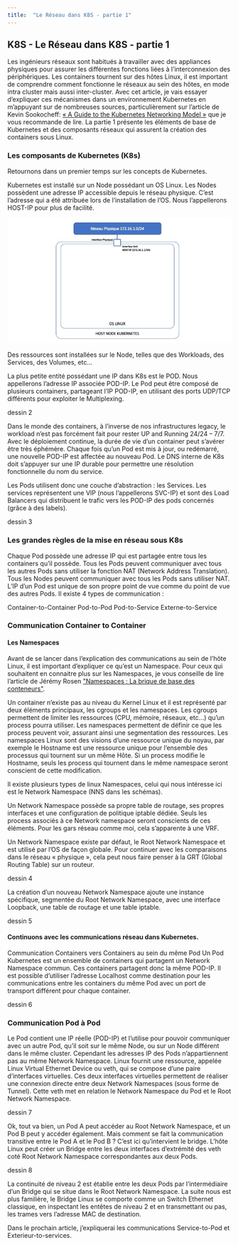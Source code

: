 ```yaml
---
title:  "Le Réseau dans K8S - partie 1"
---
```


## K8S - Le Réseau dans K8S - partie 1

Les ingénieurs réseaux sont habitués à travailler avec des appliances physiques pour assurer les différentes fonctions liées à l’interconnexion des périphériques.
Les containers tournent sur des hôtes Linux, il est important de comprendre comment fonctionne le réseaux au sein des hôtes, en mode intra cluster mais aussi inter-cluster.
Avec cet article, je vais essayer d’expliquer ces mécanismes dans un environnement Kubernetes en m’appuyant sur de nombreuses sources, particulièrement sur l’article de Kevin Sookocheff: [« A Guide to the Kubernetes Networking Model »](https://sookocheff.com/post/kubernetes/understanding-kubernetes-networking-model/) que je vous recommande de lire.
La partie 1 présente les éléments de base de Kubernetes et des composants réseaux qui assurent la création des containers sous Linux.

### Les composants de Kubernetes (K8s)
Retournons dans un premier temps sur les concepts de Kubernetes.

Kubernetes est installé sur un Node possédant un OS Linux.
Les Nodes possèdent une adresse IP accessible depuis le réseau physique. C’est l’adresse qui a été attribuée lors de l’installation de l’OS. Nous l’appellerons HOST-IP pour plus de facilité.

![Interface Physique HOST IP](assets/img/Diapositive1.jpeg)

Des ressources sont installées sur le Node, telles que des Workloads, des Services, des Volumes, etc…

La plus petite entité possédant une IP dans K8s est le POD. Nous appellerons l’adresse IP associée POD-IP.
Le Pod peut être composé de plusieurs containers, partageant l’IP POD-IP, en utilisant des ports UDP/TCP différents pour exploiter le Multiplexing.

dessin 2

Dans le monde des containers, à l’inverse de nos infrastructures legacy, le workload n’est pas forcément fait pour rester UP and Running 24/24 – 7/7.
Avec le déploiement continue, la durée de vie d’un container peut s’avérer être très éphémère.
Chaque fois qu’un Pod est mis à jour, ou redémarré, une nouvelle POD-IP est affectée au nouveau Pod.
Le DNS interne de K8s doit s’appuyer sur une IP durable pour permettre une résolution fonctionnelle du nom du service.

Les Pods utilisent donc une couche d’abstraction : les Services.
Les services représentent une VIP (nous l’appellerons SVC-IP) et sont des Load Balancers qui distribuent le trafic vers les POD-IP des pods concernés (grâce à des labels).

dessin 3

### Les grandes règles de la mise en réseau sous K8s
Chaque Pod possède une adresse IP qui est partagée entre tous les containers qu’il possède.
Tous les Pods peuvent communiquer avec tous les autres Pods sans utiliser la fonction NAT (Network Address Translation).
Tous les Nodes peuvent communiquer avec tous les Pods sans utiliser NAT.
L’IP d’un Pod est unique de son propre point de vue comme du point de vue des autres Pods.
Il existe 4 types de communication :

Container-to-Container
Pod-to-Pod
Pod-to-Service
Externe-to-Service

### Communication Container to Container

#### Les Namespaces
Avant de se lancer dans l’explication des communications au sein de l’hôte Linux, il est important d’expliquer ce qu’est un Namespace.
Pour ceux qui souhaitent en connaitre plus sur les Namespaces, je vous conseille de lire l’article de Jérémy Rosen ["Namespaces : La brique de base des conteneurs"](https://linuxembedded.fr/2020/11/namespaces-la-brique-de-base-des-conteneurs).

Un container n’existe pas au niveau du Kernel Linux et il est représenté par deux éléments principaux, les cgroups et les namespaces.
Les cgroups permettent de limiter les ressources (CPU, mémoire, réseaux, etc…) qu’un process pourra utiliser. Les namespaces permettent de définir ce que les process peuvent voir, assurant ainsi une segmentation des ressources.
Les namespaces Linux sont des visions d’une ressource unique du noyau, par exemple le Hostname est une ressource unique pour l’ensemble des processus qui tournent sur un même Hôte. Si un process modifie le Hostname, seuls les process qui tournent dans le même namespace seront conscient de cette modification.

Il existe plusieurs types de linux Namespaces, celui qui nous intéresse ici est le Network Namespace (NNS dans les schémas).

Un Network Namespace possède sa propre table de routage, ses propres interfaces et une configuration de politique iptable dédiée. Seuls les process associés à ce Network namespace seront conscients de ces éléments.
Pour les gars réseau comme moi, cela s’apparente à une VRF.


Un Network Namespace existe par défaut, le Root Network Namespace et est utilisé par l’OS de façon globale.
Pour continuer avec les comparaisons dans le réseau « physique », cela peut nous faire penser à la GRT (Global Routing Table) sur un routeur.

dessin 4

La création d’un nouveau Network Namespace ajoute une instance spécifique, segmentée du Root Network Namespace, avec une interface Loopback, une table de routage et une table iptable.

dessin 5

#### Continuons avec les communications réseau dans Kubernetes.

Communication Containers vers Containers au sein du même Pod
Un Pod Kubernetes est un ensemble de containers qui partagent un Network Namespace commun.
Ces containers partagent donc la même POD-IP.
Il est possible d’utiliser l’adresse Localhost comme destination pour les communications entre les containers du même Pod avec un port de transport différent pour chaque container.

dessin 6

### Communication Pod à Pod
Le Pod contient une IP réelle (POD-IP) et l’utilise pour pouvoir communiquer avec un autre Pod, qu’il soit sur le même Node, ou sur un Node différent dans le même cluster.
Cependant les adresses IP des Pods n’appartiennent pas au même Network Namespace.
Linux fournit une ressource, appelée Linux Virtual Ethernet Device ou veth, qui se compose d’une paire d’interfaces virtuelles. Ces deux interfaces virtuelles permettent de réaliser une connexion directe entre deux Network Namespaces (sous forme de Tunnel).
Cette veth met en relation le Network Namespace du Pod et le Root Network Namespace.

dessin 7

Ok, tout va bien, un Pod A peut accéder au Root Network Namespace, et un Pod B peut y accéder également. Mais comment se fait la communication transitive entre le Pod A et le Pod B ?
C’est ici qu’intervient le bridge. L’hôte Linux peut créer un Bridge entre les deux interfaces d’extrémité des veth coté Root Network Namespace correspondantes aux deux Pods.

dessin 8

La continuité de niveau 2 est établie entre les deux Pods par l’intermédiaire d’un Bridge qui se situe dans le Root Network Namespace. La suite nous est plus familière, le Bridge Linux se comporte comme un Switch Ethernet classique, en inspectant les entêtes de niveau 2 et en transmettant ou pas, les trames vers l’adresse MAC de destination.

Dans le prochain article, j’expliquerai les communications Service-to-Pod et Exterieur-to-services.
